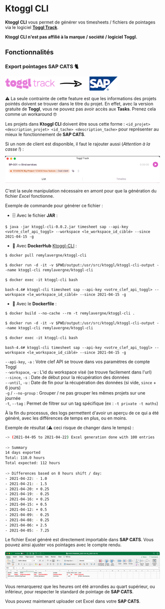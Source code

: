# Ktoggl CLI

**Ktoggl CLI** vous permet de générer vos timesheets / fichiers de pointages via le logiciel [**Toggl Track**](https://toggl.com/track/toggl-desktop/).

**Ktoggl CLI n'est pas affilié à la marque / société / logiciel Toggl.**

## Fonctionnalités

### Export pointages **SAP CATS** 🐈

![](./readme-resources/toggl-to-sap.png)

⚠️ La seule contrainte de cette feature est que les informations des projets pointés doivent se trouver dans le titre du
projet. En effet, avec la version gratuite de **Toggl**, vous ne pouvez pas avoir accès aux **Tasks**. Prenez cela comme
un workaround 🤓

Les projets dans **Ktoggl CLI** doivent être sous cette
forme : `<id_projet> <description_projet> <id_tache> <description_tache>` pour représenter au mieux le fonctionnement de **SAP CATS**.

Si un nom de client est disponible, il faut le rajouter aussi (*Attention à la casse !*) :

![](./readme-resources/project-formating-example.png)

C'est la seule manipulation nécessaire en amont pour que la génération du fichier *Excel* fonctionne.

Exemple de commande pour générer ce fichier :

- 🗄 Avec le fichier **JAR** :

```shell
$ java -jar ktoggl-cli-0.0.2.jar timesheet sap --api-key <votre_clef_api_toggl> --workspace <le_workspace_id_ciblé> --since 2021-04-15 -g
```

- 🐳 Avec **DockerHub** [Ktoggl-CLI](https://hub.docker.com/r/remylavergne/ktoggl-cli) :

```shell
$ docker pull remylavergne/ktoggl-cli

$ docker run -d -it -v $PWD/output:/usr/src/ktoggl/ktoggl-cli-output --name ktoggl-cli remylavergne/ktoggl-cli

$ docker exec -it ktoggl-cli bash

bash-4.4# ktoggl-cli timesheet sap --api-key <votre_clef_api_toggl> --workspace <le_workspace_id_ciblé> --since 2021-04-15 -g
```

- 🐳 Avec le **Dockerfile** :

```shell
$ docker build --no-cache --rm -t remylavergne/ktoggl-cli .

$ docker run -d -it -v $PWD/output:/usr/src/ktoggl/ktoggl-cli-output --name ktoggl-cli remylavergne/ktoggl-cli

$ docker exec -it ktoggl-cli bash

bash-4.4# ktoggl-cli timesheet sap --api-key <votre_clef_api_toggl> --workspace <le_workspace_id_ciblé> --since 2021-04-15 -g
```

`--api-key`, `-a` : Votre clef API se trouve dans vos paramètres de compte Toggl <br />
`--workspace`, `-w` : L'id du workspace visé (se trouve facilement dans l'url)<br />
`--since`, `-s` : Date de début pour la récupération des données<br />
`--until`, `-u` : Date de fin pour la récupération des données (si vide, `since` + 6 jours)<br />
`-g` / `--no-group` : Grouper / ne pas grouper les mêmes projets sur une journée<br />
`-t`, `--tag` : Permet de filtrer sur un tag spécifique (ex : `-t private -t maths`)

À la fin du processus, des logs permettent d'avoir un aperçu de ce qui a été généré, avec les différences de temps en
plus, ou en moins.

Exemple de résultat (⚠️ ceci risque de changer dans le temps) :

```bash
-> (2021-04-05 to 2021-04-22) Excel generation done with 100 entries

-> Summary
14 days exported
Total: 110.0 hours
Total expected: 112 hours

-> Differences based on 8 hours shift / day:
- 2021-04-22: - 1.0
- 2021-04-21: - 1.5
- 2021-04-20: + 0.25
- 2021-04-19: - 0.25
- 2021-04-16: + 0.25
- 2021-04-15: + 0.5
- 2021-04-12: + 0.5
- 2021-04-09: - 0.25
- 2021-04-08: - 0.25
- 2021-04-06: + 2.5
- 2021-04-05: - 7.25
```

Le fichier Excel généré est directement importable dans **SAP CATS**. Vous pouvez ainsi ajuster vos pointages avec le
compte rendu.

![](./readme-resources/excel-export-example.png)

Vous remarquerez que les heures ont été arrondies au quart supérieur, ou inférieur, pour respecter le standard de
pointage de **SAP CATS**.

Vous pouvez maintenant uploader cet Excel dans votre **SAP CATS**.
